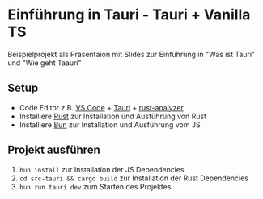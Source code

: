 # Einführung in Tauri - Tauri + Vanilla TS

Beispielprojekt als Präsentaion mit Slides zur Einführung in "Was ist Tauri" und "Wie geht Taauri"

## Setup

- Code Editor z.B. [VS Code](https://code.visualstudio.com/) + [Tauri](https://marketplace.visualstudio.com/items?itemName=tauri-apps.tauri-vscode) + [rust-analyzer](https://marketplace.visualstudio.com/items?itemName=rust-lang.rust-analyzer)
- Installiere [Rust](https://www.rust-lang.org/tools/install) zur Installation und Ausführung von Rust
- Installiere [Bun](https://bun.sh/) zur Installation und Ausführung vom JS

## Projekt ausführen

1. `bun install` zur Installation der JS Dependencies
2. `cd src-tauri && cargo build` zur Installation der Rust Dependencies
3. `bun run tauri dev` zum Starten des Projektes
